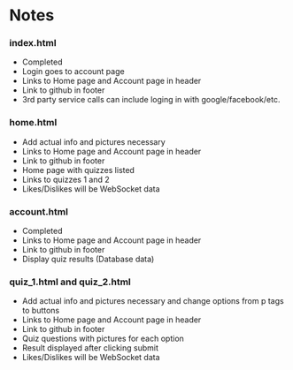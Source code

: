 # Notes
### index.html
* Completed
* Login goes to account page
* Links to Home page and Account page in header
* Link to github in footer
* 3rd party service calls can include loging in with google/facebook/etc.
### home.html
* Add actual info and pictures necessary
* Links to Home page and Account page in header
* Link to github in footer
* Home page with quizzes listed
* Links to quizzes 1 and 2
* Likes/Dislikes will be WebSocket data
### account.html
* Completed
* Links to Home page and Account page in header
* Link to github in footer
* Display quiz results (Database data)
### quiz_1.html and quiz_2.html
* Add actual info and pictures necessary and change options from p tags to buttons
* Links to Home page and Account page in header
* Link to github in footer
* Quiz questions with pictures for each option
* Result displayed after clicking submit
* Likes/Dislikes will be WebSocket data
